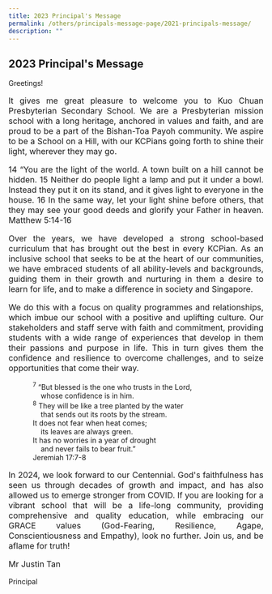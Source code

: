 ```yaml
---
title: 2023 Principal's Message
permalink: /others/principals-message-page/2021-principals-message/
description: ""
---
```

## 2023 Principal's Message

Greetings!
<p style="text-align: justify;font-size:16px;">
It gives me great pleasure to welcome you to Kuo Chuan Presbyterian Secondary School. We are a Presbyterian mission school with a long heritage, anchored in values and faith, and are proud to be a part of the Bishan-Toa Payoh community. We aspire to be a School on a Hill, with our KCPians going forth to shine their light, wherever they may go.</p>

<p style="text-align: justify;font-size:16px;">
14 “You are the light of the world. A town built on a hill cannot be hidden. 15 Neither do people light a lamp and put it under a bowl. Instead they put it on its stand, and it gives light to everyone in the house. 16 In the same way, let your light shine before others, that they may see your good deeds and glorify your Father in heaven.
Matthew 5:14-16</p>

<p style="text-align: justify;font-size:16px;">
	Over the years, we have developed a strong school-based curriculum that has brought out the best in every KCPian. As an inclusive school that seeks to be at the heart of our communities, we have embraced students of all ability-levels and backgrounds, guiding them in their growth and nurturing in them a desire to learn for life, and to make a difference in society and Singapore.</p>

<p style="text-align: justify;font-size:16px;">
	We do this with a focus on quality programmes and relationships, which imbue our school with a positive and uplifting culture. Our stakeholders and staff serve with faith and commitment, providing students with a wide range of experiences that develop in them their passions and purpose in life. This in turn gives them the confidence and resilience to overcome challenges, and to seize opportunities that come their way.</p>

<p class="MsoNormal" style="text-align: justify; margin-left: 0.5in;"><sup>7</sup> “But blessed is the one who trusts in the Lord,<br>&nbsp;&nbsp;&nbsp;
    whose confidence is in him.<br>
	<sup>8</sup> They will be like a tree planted by the water<br>&nbsp;&nbsp;&nbsp;
    that sends out its roots by the stream.<br>
It does not fear when heat comes;<br>&nbsp;&nbsp;&nbsp;
    its leaves are always green.<br>
It has no worries in a year of drought<br>&nbsp;&nbsp;&nbsp;
    and never fails to bear fruit.”<br>
Jeremiah 17:7-8</p>

<p style="text-align: justify;font-size:16px;">In 2024, we look forward to our Centennial. God's faithfulness has seen us through decades of growth and impact, and has also allowed us to emerge stronger from COVID. If you are looking for a vibrant school that will be a life-long community, providing comprehensive and quality education, while embracing our GRACE values (God-Fearing, Resilience, Agape, Conscientiousness and Empathy), look no further. Join us, and be aflame for truth!</p>

<p style="font-size:16px;">Mr Justin Tan</p>
Principal
